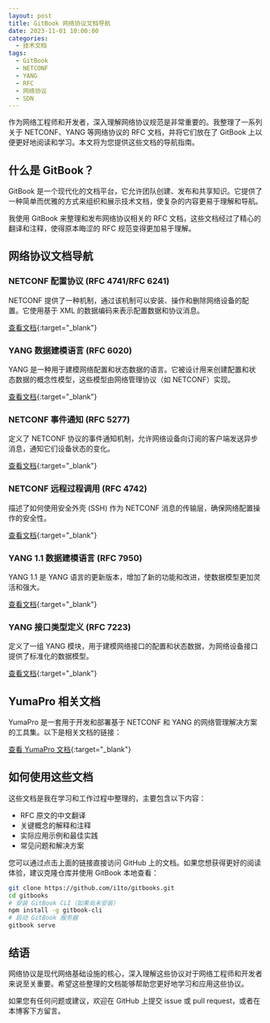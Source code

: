 ```yaml
---
layout: post
title: GitBook 网络协议文档导航
date: 2023-11-01 10:00:00
categories:
  - 技术文档
tags:
  - GitBook
  - NETCONF
  - YANG
  - RFC
  - 网络协议
  - SDN
---
```


作为网络工程师和开发者，深入理解网络协议规范是非常重要的。我整理了一系列关于 NETCONF、YANG 等网络协议的 RFC 文档，并将它们放在了 GitBook 上以便更好地阅读和学习。本文将为您提供这些文档的导航指南。

## 什么是 GitBook？

GitBook 是一个现代化的文档平台，它允许团队创建、发布和共享知识。它提供了一种简单而优雅的方式来组织和展示技术文档，使复杂的内容更易于理解和导航。

我使用 GitBook 来整理和发布网络协议相关的 RFC 文档，这些文档经过了精心的翻译和注释，使得原本晦涩的 RFC 规范变得更加易于理解。

## 网络协议文档导航

### NETCONF 配置协议 (RFC 4741/RFC 6241)

NETCONF 提供了一种机制，通过该机制可以安装、操作和删除网络设备的配置。它使用基于 XML 的数据编码来表示配置数据和协议消息。

[查看文档](https://github.com/i1to/gitbooks/blob/main/rfc6241.md){:target="_blank"}

### YANG 数据建模语言 (RFC 6020)

YANG 是一种用于建模网络配置和状态数据的语言。它被设计用来创建配置和状态数据的概念性模型，这些模型由网络管理协议（如 NETCONF）实现。

[查看文档](https://github.com/i1to/gitbooks/blob/main/rfc-6020.md){:target="_blank"}

### NETCONF 事件通知 (RFC 5277)

定义了 NETCONF 协议的事件通知机制，允许网络设备向订阅的客户端发送异步消息，通知它们设备状态的变化。

[查看文档](https://github.com/i1to/gitbooks/blob/main/rfc-5277.md){:target="_blank"}

### NETCONF 远程过程调用 (RFC 4742)

描述了如何使用安全外壳 (SSH) 作为 NETCONF 消息的传输层，确保网络配置操作的安全性。

[查看文档](https://github.com/i1to/gitbooks/blob/main/rfc-4742.md){:target="_blank"}

### YANG 1.1 数据建模语言 (RFC 7950)

YANG 1.1 是 YANG 语言的更新版本，增加了新的功能和改进，使数据模型更加灵活和强大。

[查看文档](https://github.com/i1to/gitbooks/blob/main/rfc-7950.md){:target="_blank"}

### YANG 接口类型定义 (RFC 7223)

定义了一组 YANG 模块，用于建模网络接口的配置和状态数据，为网络设备接口提供了标准化的数据模型。

[查看文档](https://github.com/i1to/gitbooks/blob/main/rfc7223.md){:target="_blank"}

## YumaPro 相关文档

YumaPro 是一套用于开发和部署基于 NETCONF 和 YANG 的网络管理解决方案的工具集。以下是相关文档的链接：

[查看 YumaPro 文档](https://github.com/i1to/gitbooks/tree/main/yumaPro){:target="_blank"}

## 如何使用这些文档

这些文档是我在学习和工作过程中整理的，主要包含以下内容：

- RFC 原文的中文翻译
- 关键概念的解释和注释
- 实际应用示例和最佳实践
- 常见问题和解决方案

您可以通过点击上面的链接直接访问 GitHub 上的文档。如果您想获得更好的阅读体验，建议克隆仓库并使用 GitBook 本地查看：

```bash
git clone https://github.com/i1to/gitbooks.git
cd gitbooks
# 安装 GitBook CLI（如果尚未安装）
npm install -g gitbook-cli
# 启动 GitBook 服务器
gitbook serve
```

## 结语

网络协议是现代网络基础设施的核心，深入理解这些协议对于网络工程师和开发者来说至关重要。希望这些整理的文档能够帮助您更好地学习和应用这些协议。

如果您有任何问题或建议，欢迎在 GitHub 上提交 issue 或 pull request，或者在本博客下方留言。
